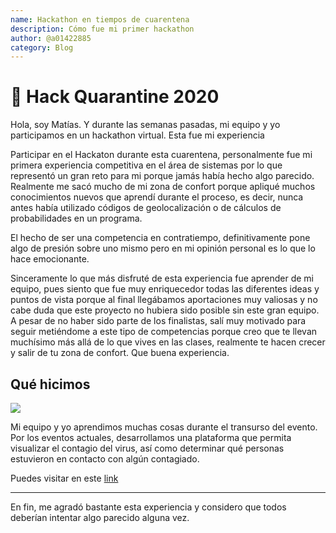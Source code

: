 ```yaml
---
name: Hackathon en tiempos de cuarentena
description: Cómo fue mi primer hackathon
author: @a01422885
category: Blog
---
```


# 🦟 Hack Quarantine 2020

Hola, soy Matías. Y durante las semanas pasadas, mi equipo y yo participamos en un hackathon virtual. Esta fue mi experiencia

Participar en el Hackaton durante esta cuarentena, personalmente fue mi primera experiencia competitiva en el área de sistemas por lo que representó un gran reto para mi porque jamás había hecho algo parecido. Realmente me sacó mucho de mi zona de confort porque apliqué muchos conocimientos nuevos que aprendí durante el proceso, es decir, nunca antes había utilizado códigos de geolocalización o de cálculos de probabilidades en un programa. 

El hecho de ser una competencia en contratiempo, definitivamente pone algo de presión sobre uno mismo pero en mi opinión personal es lo que lo hace emocionante. 

Sinceramente lo que más disfruté de esta experiencia fue aprender de mi equipo, pues siento que fue muy enriquecedor todas las diferentes ideas y puntos de vista porque al final llegábamos aportaciones muy valiosas y no cabe duda que este proyecto no hubiera sido posible sin este gran equipo. A pesar de no haber sido parte de los finalistas, salí muy motivado para seguir metiéndome a este tipo de competencias porque creo que te llevan muchísimo más allá de lo que vives en las clases, realmente te hacen crecer y salir de tu zona de confort. Que buena experiencia.

## Qué hicimos

![](https://ctrl-alt-tec.github.io/CovidApp/icon.png)

Mi equipo y yo aprendimos muchas cosas durante el transurso del evento. Por los eventos actuales, desarrollamos una plataforma que permita visualizar el contagio del virus, así como determinar qué personas estuvieron en contacto con algún contagiado. 

Puedes visitar en este [link](https://ctrl-alt-tec.github.io/CovidApp)

---

En fin, me agradó bastante esta experiencia y considero que todos deberían intentar algo parecido alguna vez. 
